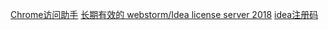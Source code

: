 [Chrome访问助手](http://www.ggfwzs.com/)
[长期有效的 webstorm/Idea license server 2018](https://blog.csdn.net/lj02290326gs/article/details/82418826#commentBox)
[idea注册码](http://idea.lanyus.com/)
